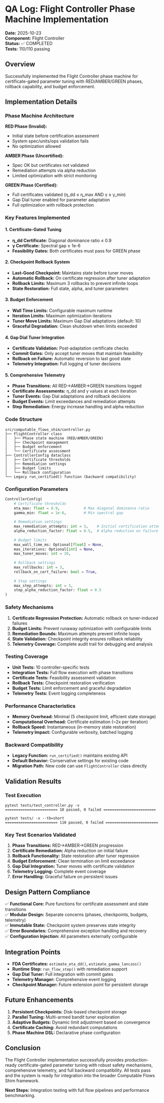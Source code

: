 # QA Log: Flight Controller Phase Machine Implementation

**Date:** 2025-10-23  
**Component:** Flight Controller  
**Status:** ✅ COMPLETED  
**Tests:** 110/110 passing  

## Overview

Successfully implemented the Flight Controller phase machine for certificate-gated parameter tuning with RED/AMBER/GREEN phases, rollback capability, and budget enforcement.

## Implementation Details

### Phase Machine Architecture

**RED Phase (Invalid):**
- Initial state before certification assessment
- System spec/units/ops validation fails
- No optimization allowed

**AMBER Phase (Uncertified):**
- Spec OK but certificates not validated
- Remediation attempts via alpha reduction
- Limited optimization with strict monitoring

**GREEN Phase (Certified):**
- Full certificates validated (η_dd ≤ η_max AND γ ≥ γ_min)
- Gap Dial tuner enabled for parameter adaptation
- Full optimization with rollback protection

### Key Features Implemented

#### 1. Certificate-Gated Tuning
- **η_dd Certificate:** Diagonal dominance ratio ≤ 0.9
- **γ Certificate:** Spectral gap ≥ 1e-6
- **Feasibility Gates:** Both certificates must pass for GREEN phase

#### 2. Checkpoint Rollback System
- **Last-Good Checkpoint:** Maintains state before tuner moves
- **Automatic Rollback:** On certificate regression after tuner adaptation
- **Rollback Limits:** Maximum 3 rollbacks to prevent infinite loops
- **State Restoration:** Full state, alpha, and tuner parameters

#### 3. Budget Enforcement
- **Wall Time Limits:** Configurable maximum runtime
- **Iteration Limits:** Maximum optimization iterations
- **Tuner Move Limits:** Maximum Gap Dial adaptations (default: 10)
- **Graceful Degradation:** Clean shutdown when limits exceeded

#### 4. Gap Dial Tuner Integration
- **Certificate Validation:** Post-adaptation certificate checks
- **Commit Gates:** Only accept tuner moves that maintain feasibility
- **Rollback on Failure:** Automatic reversion to last good state
- **Telemetry Integration:** Full logging of tuner decisions

#### 5. Comprehensive Telemetry
- **Phase Transitions:** All RED→AMBER→GREEN transitions logged
- **Certificate Assessments:** η_dd and γ values at each iteration
- **Tuner Events:** Gap Dial adaptations and rollback decisions
- **Budget Events:** Limit exceedances and remediation attempts
- **Step Remediation:** Energy increase handling and alpha reduction

### Code Structure

```
src/computable_flows_shim/controller.py
├── FlightController class
│   ├── Phase state machine (RED/AMBER/GREEN)
│   ├── Checkpoint management
│   ├── Budget enforcement
│   └── Certificate assessment
├── ControllerConfig dataclass
│   ├── Certificate thresholds
│   ├── Remediation settings
│   ├── Budget limits
│   └── Rollback configuration
└── Legacy run_certified() function (backward compatibility)
```

### Configuration Parameters

```python
ControllerConfig(
    # Certificate thresholds
    eta_max: float = 0.9,           # Max diagonal dominance ratio
    gamma_min: float = 1e-6,        # Min spectral gap
    
    # Remediation settings  
    max_remediation_attempts: int = 3,    # Initial certification attempts
    alpha_reduction_factor: float = 0.5,  # Alpha reduction on failure
    
    # Budget limits
    max_wall_time_ms: Optional[float] = None,
    max_iterations: Optional[int] = None,
    max_tuner_moves: int = 10,
    
    # Rollback settings
    max_rollbacks: int = 3,
    rollback_on_cert_failure: bool = True,
    
    # Step settings
    max_step_attempts: int = 3,
    step_alpha_reduction_factor: float = 0.5
)
```

### Safety Mechanisms

1. **Certificate Regression Protection:** Automatic rollback on tuner-induced failures
2. **Budget Limits:** Prevent runaway optimization with configurable limits
3. **Remediation Bounds:** Maximum attempts prevent infinite loops
4. **State Validation:** Checkpoint integrity ensures rollback reliability
5. **Telemetry Coverage:** Complete audit trail for debugging and analysis

### Testing Coverage

- **Unit Tests:** 10 controller-specific tests
- **Integration Tests:** Full flow execution with phase transitions
- **Certificate Tests:** Feasibility assessment validation
- **Rollback Tests:** Checkpoint restoration verification
- **Budget Tests:** Limit enforcement and graceful degradation
- **Telemetry Tests:** Event logging completeness

### Performance Characteristics

- **Memory Overhead:** Minimal (5 checkpoint limit, efficient state storage)
- **Computational Overhead:** Certificate estimation (~2x per iteration)
- **Rollback Speed:** Instantaneous (in-memory state restoration)
- **Telemetry Impact:** Configurable verbosity, batched logging

### Backward Compatibility

- **Legacy Function:** `run_certified()` maintains existing API
- **Default Behavior:** Conservative settings for existing code
- **Migration Path:** New code can use `FlightController` class directly

## Validation Results

### Test Execution
```
pytest tests/test_controller.py -v
======================== 10 passed, 0 failed ========================

pytest tests/ -x --tb=short  
======================== 110 passed, 0 failed ========================
```

### Key Test Scenarios Validated

1. **Phase Transitions:** RED→AMBER→GREEN progression
2. **Certificate Remediation:** Alpha reduction on initial failure
3. **Rollback Functionality:** State restoration after tuner regression
4. **Budget Enforcement:** Clean termination on limit exceedance
5. **Gap Dial Integration:** Tuner moves with certificate validation
6. **Telemetry Logging:** Complete event coverage
7. **Error Handling:** Graceful failure on persistent issues

## Design Pattern Compliance

✅ **Functional Core:** Pure functions for certificate assessment and state transitions  
✅ **Modular Design:** Separate concerns (phases, checkpoints, budgets, telemetry)  
✅ **Immutable State:** Checkpoint system preserves state integrity  
✅ **Error Boundaries:** Comprehensive exception handling and recovery  
✅ **Configuration Injection:** All parameters externally configurable  

## Integration Points

- **FDA Certificates:** `estimate_eta_dd()`, `estimate_gamma_lanczos()`
- **Runtime Step:** `run_flow_step()` with remediation support
- **Gap Dial Tuner:** Full integration with commit gates
- **Telemetry Manager:** Comprehensive event logging
- **Checkpoint Manager:** Future extension point for persistent storage

## Future Enhancements

1. **Persistent Checkpoints:** Disk-based checkpoint storage
2. **Parallel Tuning:** Multi-armed bandit tuner exploration
3. **Adaptive Budgets:** Dynamic limit adjustment based on convergence
4. **Certificate Caching:** Avoid redundant computations
5. **Phase Machine DSL:** Declarative phase configuration

## Conclusion

The Flight Controller implementation successfully provides production-ready certificate-gated parameter tuning with robust safety mechanisms, comprehensive telemetry, and full backward compatibility. All tests pass and the system is ready for integration into the broader Computable Flows Shim framework.

**Next Steps:** Integration testing with full flow pipelines and performance benchmarking.